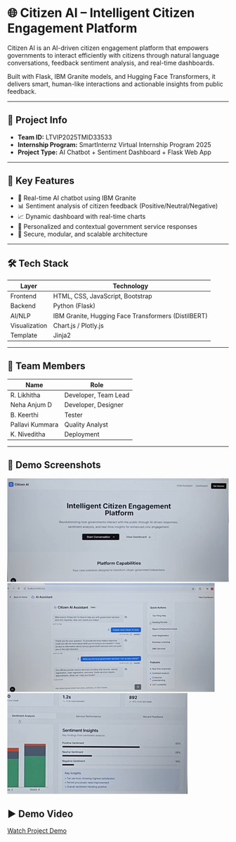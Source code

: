 # 🌐 Citizen AI – Intelligent Citizen Engagement Platform

Citizen AI is an AI-driven citizen engagement platform that empowers governments to interact efficiently with citizens through natural language conversations, feedback sentiment analysis, and real-time dashboards.

Built with Flask, IBM Granite models, and Hugging Face Transformers, it delivers smart, human-like interactions and actionable insights from public feedback.

---

## 📌 Project Info

- **Team ID:** LTVIP2025TMID33533  
- **Internship Program:** SmartInternz Virtual Internship Program 2025  
- **Project Type:** AI Chatbot + Sentiment Dashboard + Flask Web App

---

## 🚀 Key Features

- 🧠 Real-time AI chatbot using IBM Granite
- 📊 Sentiment analysis of citizen feedback (Positive/Neutral/Negative)
- 📈 Dynamic dashboard with real-time charts
- 💬 Personalized and contextual government service responses
- 🔐 Secure, modular, and scalable architecture

---

## 🛠 Tech Stack

| Layer        | Technology                          |
|--------------|--------------------------------------|
| Frontend     | HTML, CSS, JavaScript, Bootstrap     |
| Backend      | Python (Flask)                       |
| AI/NLP       | IBM Granite, Hugging Face Transformers (DistilBERT) |
| Visualization| Chart.js / Plotly.js                 |
| Template     | Jinja2                               |

---

## 👥 Team Members

| Name              | Role                      |
|-------------------|---------------------------|
| R. Likhitha        | Developer, Team Lead      |
| Neha Anjum D       | Developer, Designer       |
| B. Keerthi         | Tester                    |
| Pallavi Kummara    | Quality Analyst           |
| K. Niveditha       | Deployment                |

---

## 📸 Demo Screenshots
![1](Picture1.png)
![2](Picture2.png)
![3](Picture3.png)

## ▶️ Demo Video

[Watch Project Demo](https://drive.google.com/file/d/1EUDoDkP_N3SpSoPU9vYDj6kQiKghqK4Q/view?usp=drive_link)
